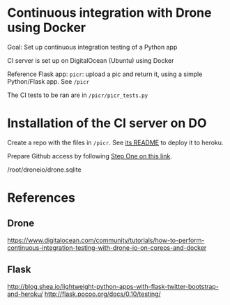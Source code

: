 Continuous integration with Drone using Docker
===============================================================================
Goal: Set up continuous integration testing of a Python app

CI server is set up on DigitalOcean (Ubuntu) using Docker

Reference Flask app: `picr`: upload a pic and return it, using a simple
Python/Flask app. See `/picr`

The CI tests to be ran are in `/picr/picr_tests.py`


Installation of the CI server on DO
===============================================================================
Create a repo with the files in `/picr`. See [its README](/picr/README.md) to deploy it to heroku.

Prepare Github access by following
[Step One on this link](https://www.digitalocean.com/community/tutorials/how-to-perform-continuous-integration-testing-with-drone-io-on-coreos-and-docker#step-one-—-prepare-github).



/root/droneio/drone.sqlite




References
===============================================================================
## Drone
https://www.digitalocean.com/community/tutorials/how-to-perform-continuous-integration-testing-with-drone-io-on-coreos-and-docker

## Flask
http://blog.shea.io/lightweight-python-apps-with-flask-twitter-bootstrap-and-heroku/
http://flask.pocoo.org/docs/0.10/testing/


